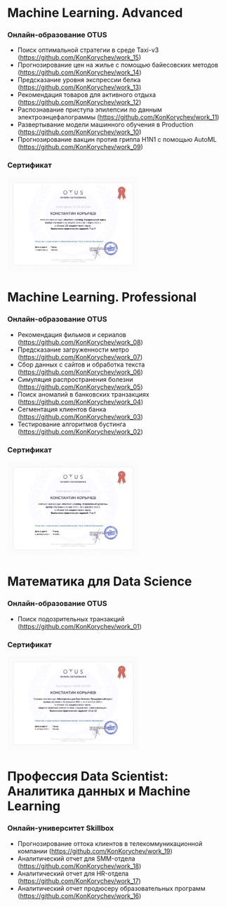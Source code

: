 # Machine Learning. Advanced
### Онлайн-образование OTUS
- Поиск оптимальной стратегии в среде Taxi-v3 (https://github.com/KonKorychev/work_15)
- Прогнозирование цен на жилье с помощью байесовских методов (https://github.com/KonKorychev/work_14)
- Предсказание уровня экспрессии белка (https://github.com/KonKorychev/work_13)
- Рекомендация товаров для активного отдыха (https://github.com/KonKorychev/work_12)
- Распознавание приступа эпилепсии по данным электроэнцефалограммы (https://github.com/KonKorychev/work_11)
- Развертывание модели машинного обучения в Production (https://github.com/KonKorychev/work_10)
- Прогнозирование вакцин против гриппа H1N1 с помощью AutoML (https://github.com/KonKorychev/work_09)

### Сертификат
<img src="https://github.com/KonKorychev/projects/blob/6e6f8a2e1f2090d4d93368330f18aeba764f02f0/Images/Certificate.%20Machine%20Learning.%20Advanced.jpg" width="300">


# Machine Learning. Professional
### Онлайн-образование OTUS
- Рекомендация фильмов и сериалов (https://github.com/KonKorychev/work_08)
- Предсказание загруженности метро (https://github.com/KonKorychev/work_07)
- Сбор данных с сайтов и обработка текста (https://github.com/KonKorychev/work_06)
- Симуляция распространения болезни (https://github.com/KonKorychev/work_05)
- Поиск аномалий в банковских транзакциях (https://github.com/KonKorychev/work_04)
- Сегментация клиентов банка (https://github.com/KonKorychev/work_03)
- Тестирование алгоритмов бустинга (https://github.com/KonKorychev/work_02)

### Сертификат
<img src="https://github.com/KonKorychev/projects/blob/6e6f8a2e1f2090d4d93368330f18aeba764f02f0/Images/Certificate.%20Machine%20Learning.%20Professional.jpg" width="300">


# Математика для Data Science
### Онлайн-образование OTUS
- Поиск подозрительных транзакций (https://github.com/KonKorychev/work_01)

### Сертификат
<img src="https://github.com/KonKorychev/projects/blob/1fbd6e230f4a987cb68a9995f4bc2cffa264a63f/Images/Certificate.%20%D0%9C%D0%B0%D1%82%D0%B5%D0%BC%D0%B0%D1%82%D0%B8%D0%BA%D0%B0%20%D0%B4%D0%BB%D1%8F%20Data%20Science.jpg" width="300">


# Профессия Data Scientist: Аналитика данных и Machine Learning
### Онлайн-университет Skillbox
- Прогнозирование оттока клиентов в телекоммуникационной компании (https://github.com/KonKorychev/work_19)
- Аналитический отчет для SMM-отдела (https://github.com/KonKorychev/work_18)
- Аналитический отчет для HR-отдела (https://github.com/KonKorychev/work_17)
- Аналитический отчет продюсеру образовательных программ (https://github.com/KonKorychev/work_16)

